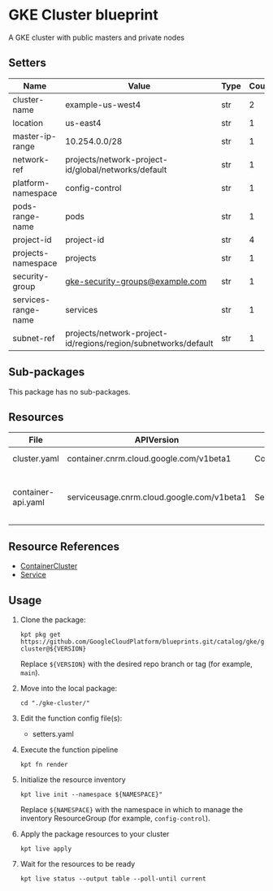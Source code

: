 <!-- BEGINNING OF PRE-COMMIT-BLUEPRINT DOCS HOOK:TITLE -->
# GKE Cluster blueprint


<!-- END OF PRE-COMMIT-BLUEPRINT DOCS HOOK:TITLE -->
<!-- BEGINNING OF PRE-COMMIT-BLUEPRINT DOCS HOOK:BODY -->
A GKE cluster with public masters and private nodes

## Setters

|        Name         |                             Value                              | Type | Count |
|---------------------|----------------------------------------------------------------|------|-------|
| cluster-name        | example-us-west4                                               | str  |     2 |
| location            | us-east4                                                       | str  |     1 |
| master-ip-range     | 10.254.0.0/28                                                  | str  |     1 |
| network-ref         | projects/network-project-id/global/networks/default            | str  |     1 |
| platform-namespace  | config-control                                                 | str  |     1 |
| pods-range-name     | pods                                                           | str  |     1 |
| project-id          | project-id                                                     | str  |     4 |
| projects-namespace  | projects                                                       | str  |     1 |
| security-group      | gke-security-groups@example.com                                | str  |     1 |
| services-range-name | services                                                       | str  |     1 |
| subnet-ref          | projects/network-project-id/regions/region/subnetworks/default | str  |     1 |

## Sub-packages

This package has no sub-packages.

## Resources

|        File        |                 APIVersion                 |       Kind       |               Name                |   Namespace    |
|--------------------|--------------------------------------------|------------------|-----------------------------------|----------------|
| cluster.yaml       | container.cnrm.cloud.google.com/v1beta1    | ContainerCluster | example-us-east4                  | config-control |
| container-api.yaml | serviceusage.cnrm.cloud.google.com/v1beta1 | Service          | project-id-cluster-name-container | projects       |

## Resource References

- [ContainerCluster](https://cloud.google.com/config-connector/docs/reference/resource-docs/container/containercluster)
- [Service](https://cloud.google.com/config-connector/docs/reference/resource-docs/serviceusage/service)

## Usage

1.  Clone the package:
    ```shell
    kpt pkg get https://github.com/GoogleCloudPlatform/blueprints.git/catalog/gke/gke-cluster@${VERSION}
    ```
    Replace `${VERSION}` with the desired repo branch or tag
    (for example, `main`).

1.  Move into the local package:
    ```shell
    cd "./gke-cluster/"
    ```

1.  Edit the function config file(s):
    - setters.yaml

1.  Execute the function pipeline
    ```shell
    kpt fn render
    ```

1.  Initialize the resource inventory
    ```shell
    kpt live init --namespace ${NAMESPACE}"
    ```
    Replace `${NAMESPACE}` with the namespace in which to manage
    the inventory ResourceGroup (for example, `config-control`).

1.  Apply the package resources to your cluster
    ```shell
    kpt live apply
    ```

1.  Wait for the resources to be ready
    ```shell
    kpt live status --output table --poll-until current
    ```

<!-- END OF PRE-COMMIT-BLUEPRINT DOCS HOOK:BODY -->
